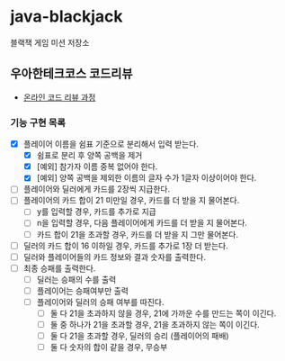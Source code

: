 # java-blackjack

블랙잭 게임 미션 저장소

## 우아한테크코스 코드리뷰

* [온라인 코드 리뷰 과정](https://github.com/woowacourse/woowacourse-docs/blob/master/maincourse/README.md)

### 기능 구현 목록

- [x] 플레이어 이름을 쉼표 기준으로 분리해서 입력 받는다.
    - [x] 쉼표로 분리 후 양쪽 공백을 제거
    - [x] [예외] 참가자 이름 중복 없어야 한다.
    - [x] [예외] 양쪽 공백을 제외한 이름의 글자 수가 1글자 이상이어야 한다.
- [ ] 플레이어와 딜러에게 카드를 2장씩 지급한다.
- [ ] 플레이어의 카드 합이 21 미만일 경우, 카드를 더 받을 지 물어본다.
    - [ ] y를 입력할 경우, 카드를 추가로 지급
    - [ ] n을 입력할 경우, 다음 플레이어에게 카드를 더 받을 지 물어본다.
    - [ ] 카드 합이 21을 초과할 경우, 카드를 더 받을 지 그만 물어본다.
- [ ] 딜러의 카드 합이 16 이하일 경우, 카드를 추가로 1장 더 받는다.
- [ ] 딜러와 플레이어들의 카드 정보와 결과 숫자를 출력한다.
- [ ] 최종 승패를 출력한다.
    - [ ] 딜러는 승패의 수를 출력
    - [ ] 플레이어는 승패여부만 출력
    - [ ] 플레이어와 딜러의 승패 여부를 따진다.
        - [ ] 둘 다 21을 초과하지 않을 경우, 21에 가까운 수를 만드는 쪽이 이긴다.
        - [ ] 둘 중 하나가 21을 초과할 경우, 21을 초과하지 않는 쪽이 이긴다.
        - [ ] 둘 다 21을 초과할 경우, 딜러의 승리 (플레이어의 패배)
        - [ ] 둘 다 숫자의 합이 같을 경우, 무승부
